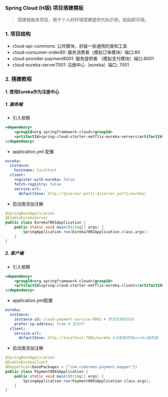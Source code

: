 ### Spring Cloud (H版) 项目搭建模板

> 搭建微服务项目，用于个人的环境搭建提供代码示例，粘贴即可用。

### 1. 项目结构

- cloud-api-commons: 公共模块，封装一些通用的类和工具 
- cloud-consumer-order80: 服务消费者（模拟订单模块）端口:80
- cloud-provider-payment8001: 服务提供者 （模拟支付模块）端口:8001
- cloud-eureka-server7001: 注册中心（eureka）端口: 7001

### 2. 搭建教程

#### 1. 使用Eureka作为注册中心

##### 1. 服务端

- 引入依赖

```xml
<dependency>
    <groupId>org.springframework.cloud</groupId>
    <artifactId>spring-cloud-starter-netflix-eureka-server</artifactId>
</dependency>
```

- application.yml 配置

```yml
eureka:
  instance:
    hostname: localhost
  client:
    register-with-eureka: false
    fetch-registry: false
    service-url:
      defaultZone: http://${server.port}:${server.port}/eureka/
```

- 启动类添加注解

```java
@SpringBootApplication
@EnableEurekaServer
public class Eureka7001Application {
    public static void main(String[] args) {
        SpringApplication.run(Eureka7001Application.class,args);
    }
}
```

##### 2. 客户端

- 引入依赖

```xml
<dependency>
    <groupId>org.springframework.cloud</groupId>
    <artifactId>spring-cloud-starter-netflix-eureka-client</artifactId>
</dependency>
```

- application.yml配置

```yml
eureka:
  instance:
    instance-id: cloud-payment-service-8001 # 修改实例的别名
    prefer-ip-address: true # 显示IP
  client:
    service-url:
      defaultZone: http://localhost:7001/eureka #注册服务到eureka服务器
```

- 启动类添加注解

```java
@SpringBootApplication
@EnableEurekaClient
@MapperScan(basePackages = {"com.coderman.payment.mapper"})
public class Payment8001Application {
    public static void main(String[] args) {
        SpringApplication.run(Payment8001Application.class,args);
    }
}
```

